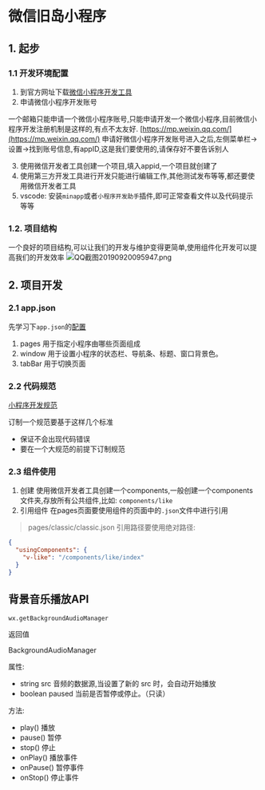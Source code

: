 # 微信旧岛小程序

## 1. 起步
### 1.1 开发环境配置

1. 到官方网址下载[微信小程序开发工具](https://developers.weixin.qq.com/miniprogram/dev/devtools/stable.html)
1. 申请微信小程序开发账号

一个邮箱只能申请一个微信小程序账号,只能申请开发一个微信小程序,目前微信小程序开发注册机制是这样的,有点不太友好.
[https://mp.weixin.qq.com/](https://mp.weixin.qq.com/)
申请好微信小程序开发账号进入之后,左侧菜单栏->设置->找到账号信息,有appID,这是我们要使用的,请保存好不要告诉别人

3. 使用微信开发者工具创建一个项目,填入appid,一个项目就创建了
3. 使用第三方开发工具进行开发只能进行编辑工作,其他测试发布等等,都还要使用微信开发者工具
  1. vscode: 安装`minapp`或者`小程序开发助手`插件,即可正常查看文件以及代码提示等等
### 1.2. 项目结构
一个良好的项目结构,可以让我们的开发与维护变得更简单,使用组件化开发可以提高我们的开发效率
![QQ截图20190920095947.png](https://cdn.nlark.com/yuque/0/2019/png/243804/1568944836016-5fb00169-866d-40e0-adf7-a6790cd695da.png#align=left&display=inline&height=518&name=QQ%E6%88%AA%E5%9B%BE20190920095947.png&originHeight=518&originWidth=1042&size=616973&status=done&width=1042)

## 2. 项目开发
### 2.1 app.json
先学习下`app.json`的[配置](https://developers.weixin.qq.com/miniprogram/dev/reference/configuration/app.html)
1. pages 用于指定小程序由哪些页面组成
2. window 用于设置小程序的状态栏、导航条、标题、窗口背景色。
3. tabBar 用于切换页面

### 2.2 代码规范
[小程序开发规范](https://www.yuque.com/ynzy/xiaochengxu/guifan)

订制一个规范要基于这样几个标准
* 保证不会出现代码错误
* 要在一个大规范的前提下订制规范

### 2.3 组件使用
1. 创建
使用微信开发者工具创建一个components,一般创建一个components文件夹,存放所有公共组件,比如: `components/like`
2. 引用组件
在pages页面要使用组件的页面中的`.json`文件中进行引用
> pages/classic/classic.json
引用路径要使用绝对路径:
```json
{
  "usingComponents": {
    "v-like": "/components/like/index"
  }
}
```

## 背景音乐播放API
`wx.getBackgroundAudioManager`

返回值

BackgroundAudioManager

属性: 

* string src 音频的数据源,当设置了新的 src 时，会自动开始播放
* boolean paused 当前是否暂停或停止。（只读）

方法: 

* play()  播放
* pause() 暂停
* stop()  停止
* onPlay() 播放事件
* onPause() 暂停事件
* onStop() 停止事件